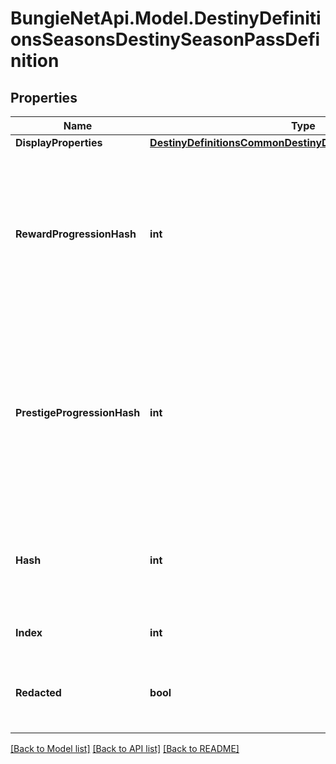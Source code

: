 
# BungieNetApi.Model.DestinyDefinitionsSeasonsDestinySeasonPassDefinition

## Properties

Name | Type | Description | Notes
------------ | ------------- | ------------- | -------------
**DisplayProperties** | [**DestinyDefinitionsCommonDestinyDisplayPropertiesDefinition**](DestinyDefinitionsCommonDestinyDisplayPropertiesDefinition.md) |  | [optional] 
**RewardProgressionHash** | **int** | This is the progression definition related to the progression for the initial levels 1-100 that provide item rewards for the Season pass. Further experience after you reach the limit is provided in the \&quot;Prestige\&quot; progression referred to by prestigeProgressionHash. | [optional] 
**PrestigeProgressionHash** | **int** | I know what you&#39;re thinking, but I promise we&#39;re not going to duplicate and drown you. Instead, we&#39;re giving you sweet, sweet power bonuses.   Prestige progression is further progression that you can make on the Season pass after you gain max ranks, that will ultimately increase your power/light level over the theoretical limit. | [optional] 
**Hash** | **int** | The unique identifier for this entity. Guaranteed to be unique for the type of entity, but not globally.  When entities refer to each other in Destiny content, it is this hash that they are referring to. | [optional] 
**Index** | **int** | The index of the entity as it was found in the investment tables. | [optional] 
**Redacted** | **bool** | If this is true, then there is an entity with this identifier/type combination, but BNet is not yet allowed to show it. Sorry! | [optional] 

[[Back to Model list]](../README.md#documentation-for-models)
[[Back to API list]](../README.md#documentation-for-api-endpoints)
[[Back to README]](../README.md)

